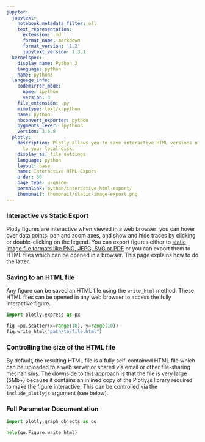 ```yaml
---
jupyter:
  jupytext:
    notebook_metadata_filter: all
    text_representation:
      extension: .md
      format_name: markdown
      format_version: '1.2'
      jupytext_version: 1.3.1
  kernelspec:
    display_name: Python 3
    language: python
    name: python3
  language_info:
    codemirror_mode:
      name: ipython
      version: 3
    file_extension: .py
    mimetype: text/x-python
    name: python
    nbconvert_exporter: python
    pygments_lexer: ipython3
    version: 3.6.8
  plotly:
    description: Plotly allows you to save interactive HTML versions of your figures
      to your local disk.
    display_as: file_settings
    language: python
    layout: base
    name: Interactive HTML Export
    order: 30
    page_type: u-guide
    permalink: python/interactive-html-export/
    thumbnail: thumbnail/static-image-export.png
---
```


### Interactive vs Static Export

Plotly figures are interactive when viewed in a web browser: you can hover over data points, pan and zoom axes, and show and hide traces by clicking or double-clicking on the legend. You can export figures either to [static image file formats like PNG, JEPG, SVG or PDF](/python/static-image-export/) or you can export them to HTML files which can be opened in a browser. This page explains how to do the latter.

<!-- #region -->
### Saving to an HTML file

Any figure can be saved an HTML file using the `write_html` method. These HTML files can be opened in any web browser to access the fully interactive figure.

```python
import plotly.express as px

fig =px.scatter(x=range(10), y=range(10))
fig.write_html("path/to/file.html")
```
<!-- #endregion -->

### Controlling the size of the HTML file

By default, the resulting HTML file is a fully self-contained HTML file which can be uploaded to a web server or shared via email or other file-sharing mechanisms. The downside to this approach is that the file is very large (5Mb+) because it contains an inlined copy of the Plotly.js library required to make the figure interactive. This can be controlled via the `include_plotlyjs` argument (see below).


### Full Parameter Documentation

```python
import plotly.graph_objects as go

help(go.Figure.write_html)
```

